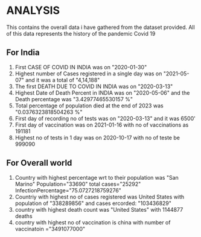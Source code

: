 # ANALYSIS
This contains the overall data i have gathered from the dataset provided.
All of this data represents the history of the pandemic Covid 19

## For India
1. First CASE OF COVID IN INDIA was on "2020-01-30"
2. Highest number of Cases registered in a single day was on "2021-05-07" and it was a total of "4,14,188"
3. The first DEATH DUE TO COVID IN INDIA was on "2020-03-13"
4. Highest Date of Death Percent in INDIA was on "2020-05-06" and the Death percentage was "3.42977465530157 %"
5. Total percentage of population died at the end of 2023 was "0.0376323818504263 %"
6. First day of recording no of tests was on "2020-03-13" and it was 6500'
7. First day of vaccination was on 2021-01-16 with no of vaccinations as 191181
8. Highest no of tests in 1 day was on 2020-10-17 with no of teste be 999090



## For Overall world

1. Country with highest percentage wrt to their population was "San Marino" Population="33690"	total cases="25292"	    InfectionPercentage="75.0727218759276"
21. Countriy with highest no of cases registered was United States	with population of "338289856" and cases ercorded: "103436829"
22. country with highest death count was "United States" with 1144877 deaths
23. country with highest no of vaccination is china with number of vaccinatoin  ="3491077000"